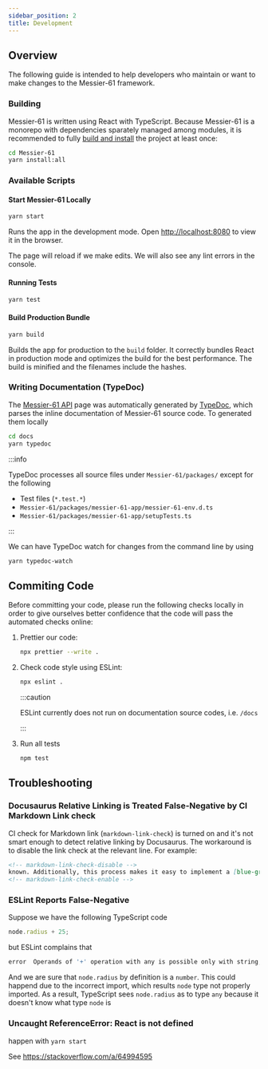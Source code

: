 ```yaml
---
sidebar_position: 2
title: Development
---
```


Overview
--------

The following guide is intended to help developers who maintain or want to make changes to the Messier-61 framework.

### Building

Messier-61 is written using React with TypeScript. Because Messier-61 is a monorepo with dependencies sparately managed
among modules, it is recommended to fully [build and install][use yarn to install all packages] the project at least 
once:

```bash
cd Messier-61
yarn install:all
```

### Available Scripts

#### Start Messier-61 Locally

```bash
yarn start
```

<!-- markdown-link-check-disable -->
Runs the app in the development mode. Open [http://localhost:8080](http://localhost:8080) to view it in the browser.
<!-- markdown-link-check-enable -->

The page will reload if we make edits. We will also see any lint errors in the console.

#### Running Tests

```bash
yarn test
```

#### Build Production Bundle

```bash
yarn build
```

Builds the app for production to the `build` folder. It correctly bundles React in production mode and optimizes the
build for the best performance. The build is minified and the filenames include the hashes.

### Writing Documentation (TypeDoc)

The [Messier-61 API][API] page was automatically generated by [TypeDoc][TypeDoc], which parses the inline documentation
of Messier-61 source code. To generated them locally

```bash
cd docs
yarn typedoc
```

:::info

TypeDoc processes all source files under `Messier-61/packages/` except for the following

- Test files (`*.test.*`)
- `Messier-61/packages/messier-61-app/messier-61-env.d.ts`
- `Messier-61/packages/messier-61-app/setupTests.ts`

:::

We can have TypeDoc watch for changes from the command line by using

```bash
yarn typedoc-watch
```

Commiting Code
--------------

Before committing your code, please run the following checks locally in order to give ourselves better confidence that
the code will pass the automated checks online:

1. Prettier our code:

   ```bash
   npx prettier --write .
   ```

2. Check code style using ESLint:

   ```bash
   npx eslint .
   ```

   :::caution

   ESLint currently does not run on documentation source codes, i.e. `/docs`

   :::

3. Run all tests

   ```bash
   npm test
   ```

Troubleshooting
---------------

### Docusaurus Relative Linking is Treated False-Negative by CI Markdown Link check

CI check for Markdown link (`markdown-link-check`) is turned on and it's not smart enough to detect relative linking by
Docusaurus. The workaround is to disable the link check at the relevant line. For example:

```markdown
<!-- markdown-link-check-disable -->
known. Additionally, this process makes it easy to implement a [blue-green deployment](continuous-delivery) or
<!-- markdown-link-check-enable -->
```

### ESLint Reports False-Negative

Suppose we have the following TypeScript code

```typescript
node.radius + 25;
```

but ESLint complains that

```bash
error  Operands of '+' operation with any is possible only with string, number, bigint or any  @typescript-eslint/restrict-plus-operands
```

And we are sure that `node.radius` by definition is a `number`. This could happend due to the incorrect import, which
results `node` type not properly imported. As a result, TypeScript sees `node.radius` as to type `any` because it
doesn't know what type `node` is

### Uncaught ReferenceError: React is not defined

happen with `yarn start`

See https://stackoverflow.com/a/64994595

[API]: https://qubitpi.github.io/Messier-61/api/

[onchange]: https://www.npmjs.com/package/onchange

[TypeDoc]: https://qubitpi.github.io/typedoc-site/guides/overview/

[use yarn to install all packages]: https://stackoverflow.com/a/69411230
